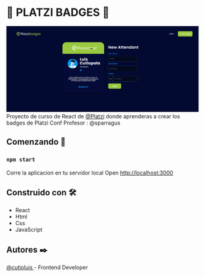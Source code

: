 # 💚 PLATZI BADGES 💚
[![img](https://raw.githubusercontent.com/cutioluis/platzi-badges/master/src/assets/static/banner2.png "img")](https://raw.githubusercontent.com/cutioluis/platzi-badges/master/src/assets/static/banner2.png "img")
Proyecto de curso de React de [@Platzi](http://platzi.com "@Platzi") donde aprenderas a crear los badges de Platzi Conf
Profesor : @sparragus
## Comenzando 🚀
### `npm start`

Corre la aplicacion en tu servidor local
Open [http://localhost:3000](http://localhost:3000)

## Construido con  🛠️
- React
- Html
- Css
- JavaScript

## Autores ✒️
[@cutioluis ](https://github.com/cutioluis "@cutioluis ") - Frontend Developer
